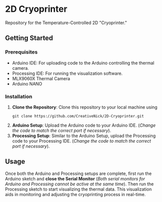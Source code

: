 # 2D Cryoprinter
Repository for the Temperature-Controlled 2D "Cryoprinter."

## Getting Started

### Prerequisites
- Arduino IDE: For uploading code to the Arduino controlling the thermal camera.
- Processing IDE: For running the visualization software.
- MLX9060X Thermal Camera
- Arduino NANO

### Installation
1. **Clone the Repository**: Clone this repository to your local machine using
   ```
   git clone https://github.com/CreativeNick/2D-Cryoprinter.git
   ```
3. **Arduino Setup**: Upload the Arduino code to your Arduino IDE. (_Change the code to match the correct port if necessary_).
4. **Processing Setup**: Similar to the Arduino Setup, upload the Processing code to your Processing IDE. (_Change the code to match the correct port if necessary_).

## Usage

Once both the Arduino and Processing setups are complete, first run the Arduino sketch and **close the Serial Monitor** (_Both serial monitors for Arduino and Processing cannot be active at the same time_). Then run the Processing sketch to start visualizing the thermal data. This visualization aids in monitoring and adjusting the cryoprinting process in real-time.
